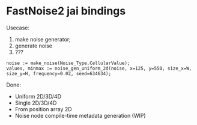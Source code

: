 # FastNoise2 jai bindings

Usecase:

1. make noise generator;
2. generate noise
3. ???

```odin
noise := make_noise(Noise_Type.CellularValue);
values, minmax := noise_gen_uniform_2d(noise, x=125, y=550, size_x=W, size_y=H, frequency=0.02, seed=634634);
```

Done: 

* Uniform 2D/3D/4D
* Single 2D/3D/4D
* From position array 2D
* Noise node compile-time metadata generation (WIP)
